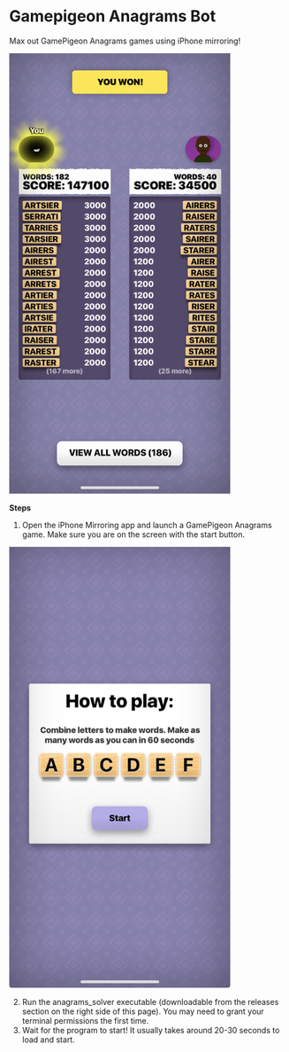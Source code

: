 # Gamepigeon Anagrams Bot
Max out GamePigeon Anagrams games using iPhone mirroring!

<img src="examplescore.PNG" width="400">

**Steps**

1. Open the iPhone Mirroring app and launch a GamePigeon Anagrams game. Make sure you are on the screen with the start button.

<img src="startscreen.jpeg" width="400">

2. Run the anagrams_solver executable (downloadable from the releases section on the right side of this page). You may need to grant your terminal permissions the first time.
3. Wait for the program to start! It usually takes around 20-30 seconds to load and start.
